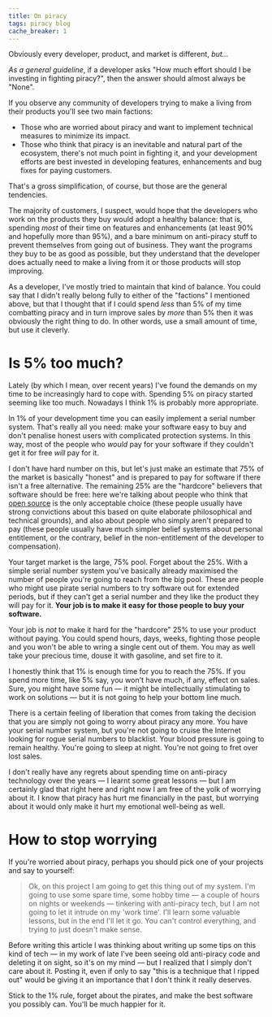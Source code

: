 ```yaml
---
title: On piracy
tags: piracy blog
cache_breaker: 1
---
```


Obviously every developer, product, and market is different, *but...*

*As a general guideline*, if a developer asks "How much effort should I be investing in fighting piracy?", then the answer should almost always be "None".

If you observe any community of developers trying to make a living from their products you'll see two main factions:

-   Those who are worried about piracy and want to implement technical measures to minimize its impact.
-   Those who think that piracy is an inevitable and natural part of the ecosystem, there's not much point in fighting it, and your development efforts are best invested in developing features, enhancements and bug fixes for paying customers.

That's a gross simplification, of course, but those are the general tendencies.

The majority of customers, I suspect, would hope that the developers who work on the products they buy would adopt a healthy balance: that is, spending *most* of their time on features and enhancements (at least 90% and hopefully more than 95%), and a bare minimum on anti-piracy stuff to prevent themselves from going out of business. They want the programs they buy to be as good as possible, but they understand that the developer does actually need to make a living from it or those products will stop improving.

As a developer, I've mostly tried to maintain that kind of balance. You could say that I didn't really belong fully to either of the "factions" I mentioned above, but that I thought that if I could spend *less* than 5% of my time combatting piracy and in turn improve sales by *more* than 5% then it was obviously the right thing to do. In other words, use a small amount of time, but use it cleverly.

# Is 5% too much?

Lately (by which I mean, over recent years) I've found the demands on my time to be increasingly hard to cope with. Spending 5% on piracy started seeming like too much. Nowadays I think 1% is probably more appropriate.

In 1% of your development time you can easily implement a serial number system. That's really all you need: make your software easy to buy and don't penalise honest users with complicated protection systems. In this way, most of the people who *would* pay for your software if they couldn't get it for free *will* pay for it.

I don't have hard number on this, but let's just make an estimate that 75% of the market is basically "honest" and is prepared to pay for software if there isn't a free alternative. The remaining 25% are the "hardcore" believers that software should be free: here we're talking about people who think that [open source](/wiki/open_source) is the only acceptable choice (these people usually have strong convictions about this based on quite elaborate philosophical and technical grounds), and also about people who simply aren't prepared to pay (these people usually have much simpler belief systems about personal entitlement, or the contrary, belief in the non-entitlement of the developer to compensation).

Your target market is the large, 75% pool. Forget about the 25%. With a simple serial number system you've basically already maximised the number of people you're going to reach from the big pool. These are people who might use pirate serial numbers to try software out for extended periods, but if they can't get a serial number and they like the product they will pay for it. **Your job is to make it easy for those people to buy your software.**

Your job is *not* to make it hard for the "hardcore" 25% to use your product without paying. You could spend hours, days, weeks, fighting those people and you won't be able to wring a single cent out of them. You may as well take your precious time, douse it with gasoline, and set fire to it.

I honestly think that 1% is enough time for you to reach the 75%. If you spend more time, like 5% say, you won't have much, if any, effect on sales. Sure, you might have some fun — it might be intellectually stimulating to work on solutions — but it is not going to help your bottom line much.

There is a certain feeling of liberation that comes from taking the decision that you are simply not going to worry about piracy any more. You have your serial number system, but you're not going to cruise the Internet looking for rogue serial numbers to blacklist. Your blood pressure is going to remain healthy. You're going to sleep at night. You're not going to fret over lost sales.

I don't really have any regrets about spending time on anti-piracy technology over the years — I learnt some great lessons — but I am certainly glad that right here and right now I am free of the yolk of worrying about it. I know that piracy has hurt me financially in the past, but worrying about it would only make it hurt my emotional well-being as well.

# How to stop worrying

If you're worried about piracy, perhaps you should pick one of your projects and say to yourself:

> Ok, on this project I am going to get this thing out of my system. I'm going to use some spare time, some hobby time — a couple of hours on nights or weekends — tinkering with anti-piracy tech, but I am not going to let it intrude on my 'work time'. I'll learn some valuable lessons, but in the end I'll let it go. You can't control everything, and trying to just doesn't make sense.

Before writing this article I was thinking about writing up some tips on this kind of tech — in my work of late I've been seeing old anti-piracy code and deleting it on sight, so it's on my mind — but I realized that I simply don't care about it. Posting it, even if only to say "this is a technique that I ripped out" would be giving it an importance that I don't think it really deserves.

Stick to the 1% rule, forget about the pirates, and make the best software you possibly can. You'll be much happier for it.
